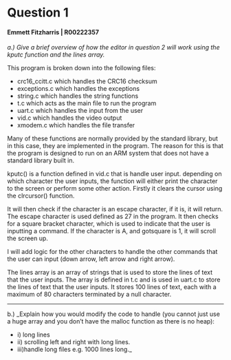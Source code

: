 # Question 1
#### Emmett Fitzharris | R00222357

_a.) Give a brief overview of how the editor in question 2 will work using the kputc
function and the lines array._

This program is broken down into the following files: 
- crc16_ccitt.c which handles the CRC16 checksum
- exceptions.c which handles the exceptions
- string.c which handles the string functions
- t.c which acts as the main file to run the program
- uart.c which handles the input from the user
- vid.c which handles the video output
- xmodem.c which handles the file transfer

Many of these functions are normally provided by the standard library, but in this case, they are implemented in the program.
The reason for this is that the program is designed to run on an ARM system that does not have a standard library built in.

kputc() is a function defined in vid.c that is handle user input.
depending on which character the user inputs, the function will either print the character to the screen or perform some other action.
Firstly it clears the cursor using the clrcursor() function.

It will then check if the character is an escape character, if it is, it will return. The escape character is used defined as 27 in the program.
It then checks for a square bracket character, which is used to indicate that the user is inputting a command.
If the character is A, and gotsquare is 1, it will scroll the screen up.

I will add logic for the other characters to handle the other commands that the user can input (down arrow, left arrow and right arrow).


The lines array is an array of strings that is used to store the lines of text that the user inputs.
The array is defined in t.c and is used in uart.c to store the lines of text that the user inputs.
It stores 100 lines of text, each with a maximum of 80 characters terminated by a null character.

---

b.)
_Explain how you would modify the code to handle (you cannot just use a huge
array and you don’t have the malloc function as there is no heap):
- i) long lines
- ii) scrolling left and right with long lines.
- iii)handle long files e.g. 1000 lines long._